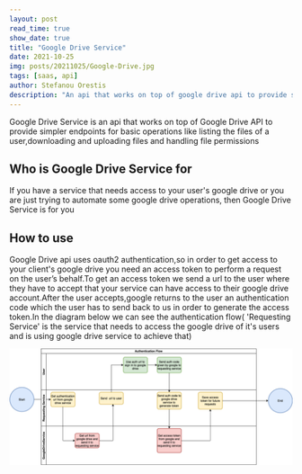 ```yaml
---
layout: post
read_time: true
show_date: true
title: "Google Drive Service"
date: 2021-10-25
img: posts/20211025/Google-Drive.jpg
tags: [saas, api]
author: Stefanou Orestis
description: "An api that works on top of google drive api to provide simpler endpoints for basic operations"
---
```

Google Drive Service is an api that works on top of Google Drive API to provide simpler endpoints for basic operations like listing the files of a user,downloading and uploading files and handling file permissions

## Who is Google Drive Service for
If you have a service that needs access to your user's google drive or you are just trying to automate some google drive operations, then Google Drive Service is for you

## How to use
Google Drive api uses oauth2 authentication,so in order to get access to your client's google drive you need an access token to perform a request on the user’s behalf.To get an access token we send a url to the user where they have to accept that your service can have access to their google drive account.After the user accepts,google returns to the user an authentication code which the user has to send back to us in order to generate the access token.In the diagram below we can see the authentication flow( 'Requesting Service' is the service that needs to access the google drive of it's users and is using google drive service to achieve that)

<center><img src='./assets/img/posts/20211025/auth_flow.png'></center>